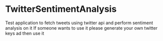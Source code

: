 # TwitterSentimentAnalysis
Test application to fetch tweets using twitter api and perform sentiment analysis on it
If someone wants to use it please generate your own twitter keys ad then use it 
